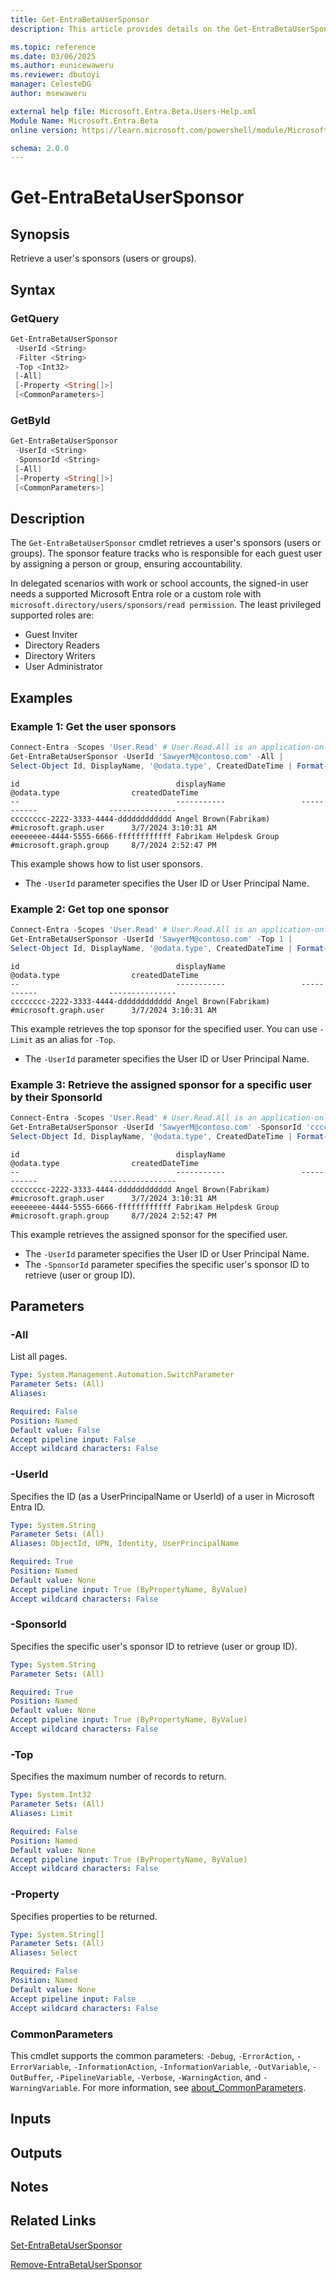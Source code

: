 ```yaml
---
title: Get-EntraBetaUserSponsor
description: This article provides details on the Get-EntraBetaUserSponsor command.

ms.topic: reference
ms.date: 03/06/2025
ms.author: eunicewaweru
ms.reviewer: dbutoyi
manager: CelesteDG
author: msewaweru

external help file: Microsoft.Entra.Beta.Users-Help.xml
Module Name: Microsoft.Entra.Beta
online version: https://learn.microsoft.com/powershell/module/Microsoft.Entra.Beta/Get-EntraBetaUserSponsor

schema: 2.0.0
---
```


# Get-EntraBetaUserSponsor

## Synopsis

Retrieve a user's sponsors (users or groups).

## Syntax

### GetQuery

```powershell
Get-EntraBetaUserSponsor
 -UserId <String>
 -Filter <String>
 -Top <Int32>
 [-All]
 [-Property <String[]>]
 [<CommonParameters>]
```

### GetById

```powershell
Get-EntraBetaUserSponsor
 -UserId <String>
 -SponsorId <String>
 [-All]
 [-Property <String[]>]
 [<CommonParameters>]
```

## Description

The `Get-EntraBetaUserSponsor` cmdlet retrieves a user's sponsors (users or groups). The sponsor feature tracks who is responsible for each guest user by assigning a person or group, ensuring accountability.

In delegated scenarios with work or school accounts, the signed-in user needs a supported Microsoft Entra role or a custom role with `microsoft.directory/users/sponsors/read permission`. The least privileged supported roles are:

- Guest Inviter
- Directory Readers
- Directory Writers
- User Administrator

## Examples

### Example 1: Get the user sponsors

```powershell
Connect-Entra -Scopes 'User.Read' # User.Read.All is an application-only permission, which does not require a user to be signed in interactively
Get-EntraBetaUserSponsor -UserId 'SawyerM@contoso.com' -All |
Select-Object Id, DisplayName, '@odata.type', CreatedDateTime | Format-Table -AutoSize
```

```Output
id                                   displayName                 @odata.type                createdDateTime          
--                                   -----------                 -----------                ---------------          
cccccccc-2222-3333-4444-dddddddddddd Angel Brown(Fabrikam)       #microsoft.graph.user      3/7/2024 3:10:31 AM      
eeeeeeee-4444-5555-6666-ffffffffffff Fabrikam Helpdesk Group     #microsoft.graph.group     8/7/2024 2:52:47 PM 
```

This example shows how to list user sponsors.

- The `-UserId` parameter specifies the User ID or User Principal Name.

### Example 2: Get top one sponsor

```powershell
Connect-Entra -Scopes 'User.Read' # User.Read.All is an application-only permission, which does not require a user to be signed in interactively
Get-EntraBetaUserSponsor -UserId 'SawyerM@contoso.com' -Top 1 |
Select-Object Id, DisplayName, '@odata.type', CreatedDateTime | Format-Table -AutoSize
```

```Output
id                                   displayName                 @odata.type                createdDateTime          
--                                   -----------                 -----------                ---------------          
cccccccc-2222-3333-4444-dddddddddddd Angel Brown(Fabrikam)       #microsoft.graph.user      3/7/2024 3:10:31 AM
```

This example retrieves the top sponsor for the specified user. You can use `-Limit` as an alias for `-Top`.

- The `-UserId` parameter specifies the User ID or User Principal Name.

### Example 3: Retrieve the assigned sponsor for a specific user by their SponsorId

```powershell
Connect-Entra -Scopes 'User.Read' # User.Read.All is an application-only permission, which does not require a user to be signed in interactively
Get-EntraBetaUserSponsor -UserId 'SawyerM@contoso.com' -SponsorId 'cccccccc-2222-3333-4444-dddddddddddd' |
Select-Object Id, DisplayName, '@odata.type', CreatedDateTime | Format-Table -AutoSize
```

```Output
id                                   displayName                 @odata.type                createdDateTime          
--                                   -----------                 -----------                ---------------          
cccccccc-2222-3333-4444-dddddddddddd Angel Brown(Fabrikam)       #microsoft.graph.user      3/7/2024 3:10:31 AM      
eeeeeeee-4444-5555-6666-ffffffffffff Fabrikam Helpdesk Group     #microsoft.graph.group     8/7/2024 2:52:47 PM
```

This example retrieves the assigned sponsor for the specified user.

- The `-UserId` parameter specifies the User ID or User Principal Name.
- The `-SponsorId` parameter specifies the specific user's sponsor ID to retrieve (user or group ID).

## Parameters

### -All

List all pages.

```yaml
Type: System.Management.Automation.SwitchParameter
Parameter Sets: (All)
Aliases:

Required: False
Position: Named
Default value: False
Accept pipeline input: False
Accept wildcard characters: False
```

### -UserId

Specifies the ID (as a UserPrincipalName or UserId) of a user in Microsoft Entra ID.

```yaml
Type: System.String
Parameter Sets: (All)
Aliases: ObjectId, UPN, Identity, UserPrincipalName

Required: True
Position: Named
Default value: None
Accept pipeline input: True (ByPropertyName, ByValue)
Accept wildcard characters: False
```

### -SponsorId

Specifies the specific user's sponsor ID to retrieve (user or group ID).

```yaml
Type: System.String
Parameter Sets: (All)

Required: True
Position: Named
Default value: None
Accept pipeline input: True (ByPropertyName, ByValue)
Accept wildcard characters: False
```

### -Top

Specifies the maximum number of records to return.

```yaml
Type: System.Int32
Parameter Sets: (All)
Aliases: Limit

Required: False
Position: Named
Default value: None
Accept pipeline input: True (ByPropertyName, ByValue)
Accept wildcard characters: False
```

### -Property

Specifies properties to be returned.

```yaml
Type: System.String[]
Parameter Sets: (All)
Aliases: Select

Required: False
Position: Named
Default value: None
Accept pipeline input: False
Accept wildcard characters: False
```

### CommonParameters

This cmdlet supports the common parameters: `-Debug`, `-ErrorAction`, `-ErrorVariable`, `-InformationAction`, `-InformationVariable`, `-OutVariable`, `-OutBuffer`, `-PipelineVariable`, `-Verbose`, `-WarningAction`, and `-WarningVariable`. For more information, see [about_CommonParameters](https://go.microsoft.com/fwlink/?LinkID=113216).

## Inputs

## Outputs

## Notes

## Related Links

[Set-EntraBetaUserSponsor](Set-EntraBetaUserSponsor.md)

[Remove-EntraBetaUserSponsor](Remove-EntraBetaUserSponsor.md)
